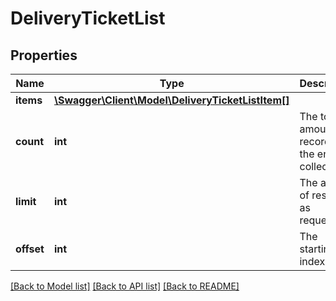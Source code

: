 # DeliveryTicketList

## Properties
Name | Type | Description | Notes
------------ | ------------- | ------------- | -------------
**items** | [**\Swagger\Client\Model\DeliveryTicketListItem[]**](DeliveryTicketListItem.md) |  | [optional] 
**count** | **int** | The total amount of records in the entire collection. | [optional] 
**limit** | **int** | The amount of results, as requested. | [optional] 
**offset** | **int** | The starting index. | [optional] 

[[Back to Model list]](../README.md#documentation-for-models) [[Back to API list]](../README.md#documentation-for-api-endpoints) [[Back to README]](../README.md)


